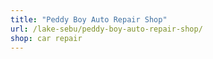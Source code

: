 ```yaml
---
title: "Peddy Boy Auto Repair Shop"
url: /lake-sebu/peddy-boy-auto-repair-shop/
shop: car repair
---
```

